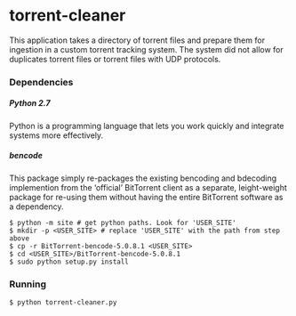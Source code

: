 # torrent-cleaner
This application takes a directory of torrent files and prepare them for ingestion in a custom torrent tracking system. The system did not allow for duplicates torrent files or torrent files with UDP protocols.

### Dependencies

##### Python 2.7
Python is a programming language that lets you work quickly
and integrate systems more effectively.

##### bencode
This package simply re-packages the existing bencoding and bdecoding implemention from the ‘official’ BitTorrent client as a separate, leight-weight package for re-using them without having the entire BitTorrent software as a dependency.

```
$ python -m site # get python paths. Look for 'USER_SITE'
$ mkdir -p <USER_SITE> # replace 'USER_SITE' with the path from step above
$ cp -r BitTorrent-bencode-5.0.8.1 <USER_SITE>
$ cd <USER_SITE>/BitTorrent-bencode-5.0.8.1
$ sudo python setup.py install
```

### Running

```
$ python torrent-cleaner.py
```
